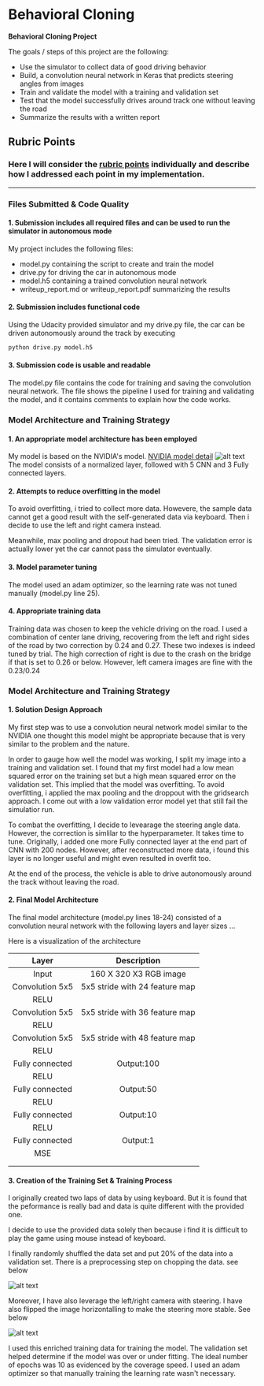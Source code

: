 # **Behavioral Cloning** 
**Behavioral Cloning Project**

The goals / steps of this project are the following:
* Use the simulator to collect data of good driving behavior
* Build, a convolution neural network in Keras that predicts steering angles from images
* Train and validate the model with a training and validation set
* Test that the model successfully drives around track one without leaving the road
* Summarize the results with a written report


[//]: # (Image References)

[image1]: ./cnn-architecture-624x890.png "Model Visualization"
[image2]: ./preprocessing.jpg "Preprocessing"
[image3]: ./left_right_flipped.jpg "Recovery Image"
[image4]: ./examples/placeholder_small.png "Recovery Image"
[image5]: ./examples/placeholder_small.png "Recovery Image"
[image6]: ./examples/placeholder_small.png "Normal Image"
[image7]: ./examples/placeholder_small.png "Flipped Image"

## Rubric Points
### Here I will consider the [rubric points](https://review.udacity.com/#!/rubrics/432/view) individually and describe how I addressed each point in my implementation.  

---
### Files Submitted & Code Quality

#### 1. Submission includes all required files and can be used to run the simulator in autonomous mode

My project includes the following files:
* model.py containing the script to create and train the model
* drive.py for driving the car in autonomous mode
* model.h5 containing a trained convolution neural network 
* writeup_report.md or writeup_report.pdf summarizing the results

#### 2. Submission includes functional code
Using the Udacity provided simulator and my drive.py file, the car can be driven autonomously around the track by executing 
```sh
python drive.py model.h5
```

#### 3. Submission code is usable and readable

The model.py file contains the code for training and saving the convolution neural network. The file shows the pipeline I used for training and validating the model, and it contains comments to explain how the code works.

### Model Architecture and Training Strategy

#### 1. An appropriate model architecture has been employed

My model is based on the NVIDIA's model.
[NVIDIA model detail](https://devblogs.nvidia.com/parallelforall/deep-learning-self-driving-cars)
![alt text][image1]
The model consists of a normalized layer, followed with 5 CNN and 3 Fully connected layers.


#### 2. Attempts to reduce overfitting in the model

To avoid overfitting, i tried to collect more data. Howevere, the sample data cannot get a good result with the self-generated data via keyboard. Then i decide to use the left and right camera instead.

Meanwhile, max pooling and dropout had been tried. The validation error is actually lower yet the car cannot pass the simulator eventually. 

#### 3. Model parameter tuning

The model used an adam optimizer, so the learning rate was not tuned manually (model.py line 25).

#### 4. Appropriate training data

Training data was chosen to keep the vehicle driving on the road. I used a combination of center lane driving, recovering from the left and right sides of the road by two correction by 0.24 and 0.27. These two indexes is indeed tuned by trial. The high correction of right is due to the crash on the bridge if that is set to 0.26 or below. However, left camera images are fine with the 0.23/0.24

### Model Architecture and Training Strategy

#### 1. Solution Design Approach

My first step was to use a convolution neural network model similar to the NVIDIA one thought this model might be appropriate because that is very similar to the problem and the nature.

In order to gauge how well the model was working, I split my image into a training and validation set. I found that my first model had a low mean squared error on the training set but a high mean squared error on the validation set. This implied that the model was overfitting. To avoid overfitting, i applied the max pooling and the droppout with the gridsearch approach. I come out with a low validation error model yet that still fail the simulatior run.

To combat the overfitting, I decide to levearage the steering angle data. However, the correction is simlilar to the hyperparameter. It takes time to tune. Originally, i added one more Fully connected layer at the end part of CNN with 200 nodes. However, after reconstructed more data, i found this layer is no longer useful and might even resulted in overfit too.

At the end of the process, the vehicle is able to drive autonomously around the track without leaving the road.

#### 2. Final Model Architecture

The final model architecture (model.py lines 18-24) consisted of a convolution neural network with the following layers and layer sizes ...

Here is a visualization of the architecture

|      Layer      |               Description                |
| :-------------: | :--------------------------------------: |
|      Input      |            160 X 320 X3  RGB image             |
| Convolution 5x5 | 5x5 stride with 24 feature map |
|      RELU       |                                          |
| Convolution 5x5 | 5x5 stride with 36 feature map |
|      RELU       |                                          |
| Convolution 5x5 | 5x5 stride with 48 feature map |
|      RELU       |                                          |
| Fully connected |          Output:100          |
|      RELU       |                                          |
| Fully connected |          Output:50          |
|      RELU       |                                          |
| Fully connected |          Output:10          |
|      RELU       |                                          |
| Fully connected |          Output:1          |
|     MSE     |                                          |
|                 |                                          |
|                 |                                          |

#### 3. Creation of the Training Set & Training Process

I originally created two laps of data by using keyboard. But it is found that the peformance is really bad and data is quite different with the provided one.

I decide to use the provided data solely then because i find it is difficult to play the game using mouse instead of keyboard.

I finally randomly shuffled the data set and put 20% of the data into a validation set. There is a preprocessing step on chopping the data. see below

![alt text][image2]

Moreover, I have also leverage the left/right camera with steering. I have also flipped the image horizontalling to make the steering more stable. See below

![alt text][image3]

I used this enriched training data for training the model. The validation set helped determine if the model was over or under fitting. The ideal number of epochs was 10 as evidenced by the coverage speed. I used an adam optimizer so that manually training the learning rate wasn't necessary.
